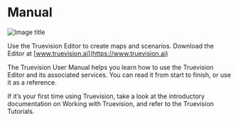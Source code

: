 # Manual


![Image title](/img/welcome.jpg)

Use the Truevision Editor to create maps and scenarios. Download the Editor at [www.truevision.ai](https://www.truevision.ai)

The Truevision User Manual helps you learn how to use the Truevision Editor and its associated services. You can read it from start to finish, or use it as a reference.

If it’s your first time using Truevision, take a look at the introductory documentation on Working with Truevision, and refer to the Truevision Tutorials.
